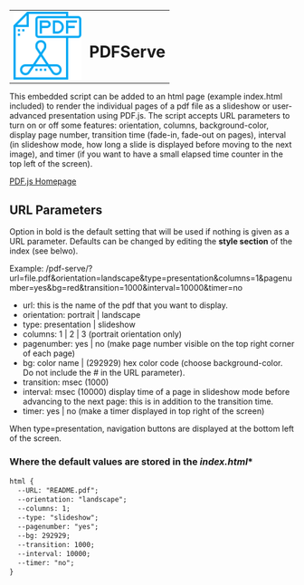 <table>
  <tr>
    <td><img src="readme/pdfserve.svg" alt="pdf-view" width="120" height="120"></td>
    <td><h1>PDFServe</h1></td>
  </tr>
</table>

This embedded script can be added to an html page (example index.html included) to render the individual pages of a pdf file as a slideshow or user-advanced presentation using PDF.js.  The script accepts URL parameters to turn on or off some features: orientation, columns, background-color, display page number, transition time (fade-in, fade-out on pages), interval (in slideshow mode, how long a slide is displayed before moving to the next image), and timer (if you want to have a small elapsed time counter in the top left of the screen).

[PDF.js Homepage](https://mozilla.github.io/pdf.js/) 

## URL Parameters
Option in bold is the default setting that will be used if nothing is given as a URL parameter. Defaults can be changed by editing the **style section** of the index (see belwo).

Example: /pdf-serve/?url=file.pdf&orientation=landscape&type=presentation&columns=1&pagenumber=yes&bg=red&transition=1000&interval=10000&timer=no
-	url: this is the name of the pdf that you want to display.
-	orientation: portrait | landscape
-	type: presentation | slideshow 
-	columns: 1 | 2 | 3 (portrait orientation only)
-	pagenumber: yes | no (make page number visible on the top right corner of each page)
-	bg: color name | (292929) hex color code (choose background-color. Do not include the # in the URL parameter).
-	transition: msec (1000)  
-	interval: msec (10000) display time of a page in slideshow mode before advancing to the next page: this is in addition to the transition time.
-	timer: yes | no (make a timer displayed in top right of the screen)

When type=presentation, navigation buttons are displayed at the bottom left of the screen.

### Where the default values are stored in the *index.html**

```
html {
  --URL: "README.pdf";
  --orientation: "landscape";
  --columns: 1;
  --type: "slideshow";
  --pagenumber: "yes";
  --bg: 292929;
  --transition: 1000;
  --interval: 10000;
  --timer: "no";
}
```